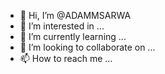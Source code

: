 - 👋 Hi, I’m @ADAMMSARWA
- 👀 I’m interested in ...
- 🌱 I’m currently learning ...
- 💞️ I’m looking to collaborate on ...
- 📫 How to reach me ...

<!---
ADAMMSARWA/ADAMMSARWA is a ✨ special ✨ repository because its `README.md` (this file) appears on your GitHub profile.
You can click the Preview link to take a look at your changes.
--->
